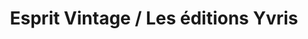 ---
title: "Esprit Vintage / Les éditions Yvris"
url: /draguignan/esprit-vintage-les-editions-yvris/
shop: collecteur
---